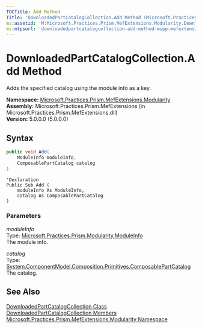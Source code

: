 ```yaml
---
TOCTitle: Add Method
Title: 'DownloadedPartCatalogCollection.Add Method (Microsoft.Practices.Prism.MefExtensions.Modularity)'
ms:assetid: 'M:Microsoft.Practices.Prism.MefExtensions.Modularity.DownloadedPartCatalogCollection.Add(Microsoft.Practices.Prism.Modularity.ModuleInfo,System.ComponentModel.Composition.Primitives.ComposablePartCatalog)'
ms:mtpsurl: 'downloadedpartcatalogcollection-add-method-mspp-mefextensions-modularity.md'
---
```


# DownloadedPartCatalogCollection.Add Method

Adds the specified catalog using the module info as a key.

**Namespace:** [Microsoft.Practices.Prism.MefExtensions.Modularity](/patterns-practices/reference/mspp-mefextensions-modularity-namespace)  
**Assembly:** Microsoft.Practices.Prism.MefExtensions (in Microsoft.Practices.Prism.MefExtensions.dll)  
**Version:** 5.0.0.0 (5.0.0.0)

## Syntax

```C#
public void Add(
	ModuleInfo moduleInfo,
	ComposablePartCatalog catalog
)
```
```VB
'Declaration
Public Sub Add ( 
	moduleInfo As ModuleInfo,
	catalog As ComposablePartCatalog
)
```

### Parameters

*moduleInfo*  
Type: [Microsoft.Practices.Prism.Modularity.ModuleInfo](/patterns-practices/reference/moduleinfo-class-mspp-modularity)  
The module info.

*catalog*  
Type: [System.ComponentModel.Composition.Primitives.ComposablePartCatalog](http://msdn.microsoft.com/en-us/library/dd454614)  
The catalog.

## See Also
[DownloadedPartCatalogCollection Class](/patterns-practices/reference/downloadedpartcatalogcollection-class-mspp-mefextensions-modularity)  
[DownloadedPartCatalogCollection Members](/patterns-practices/reference/downloadedpartcatalogcollection-members-mspp-mefextensions-modularity)  
[Microsoft.Practices.Prism.MefExtensions.Modularity Namespace](/patterns-practices/reference/mspp-mefextensions-modularity-namespace)  
